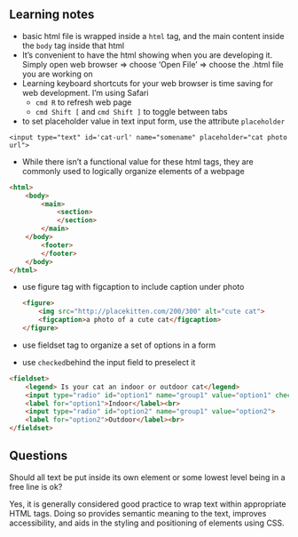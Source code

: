 ## Learning notes

- basic html file is wrapped inside a `html` tag, and the main content inside the `body` tag inside that html
- It’s convenient to have the html showing when you are developing it. Simply open web browser ⇒ choose ‘Open File’ ⇒ choose the .html file you are working on
- Learning keyboard shortcuts for your web browser is time saving for web development. I’m using Safari
    - `cmd R` to refresh web page
    - `cmd Shift [` and `cmd Shift ]` to toggle between tabs
- to set placeholder value in text input form, use the attribute `placeholder`

`<input type="text" id='cat-url' name="somename" placeholder="cat photo url">`

- While there isn’t a functional value for these html tags, they are commonly used to logically organize elements of a webpage

```html
<html>
	<body>
		<main>
			<section>
			</section>
		</main>
	</body>
		<footer>
		</footer>
	</body>
</html>
```

- use figure tag with figcaption to include caption under photo
    
    ```html
    <figure>
    	<img src="http://placekitten.com/200/300" alt="cute cat">
    	<figcaption>a photo of a cute cat</figcaption>
    </figure>
    ```
    
- use fieldset tag to organize a set of options in a form
- use `checked`behind the input field to preselect it

```html
<fieldset>
    <legend> Is your cat an indoor or outdoor cat</legend>
    <input type="radio" id="option1" name="group1" value="option1" checked>
    <label for="option1">Indoor</label><br>
    <input type="radio" id="option2" name="group1" value="option2">
    <label for="option2">Outdoor</label><br>
</fieldset>
```

## Questions

Should all text be put inside its own element or some lowest level being in a free line is ok?

Yes, it is generally considered good practice to wrap text within appropriate HTML tags. Doing so provides semantic meaning to the text, improves accessibility, and aids in the styling and positioning of elements using CSS.